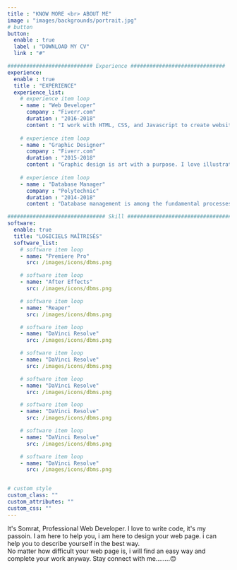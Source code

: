 ```yaml
---
title : "KNOW MORE <br> ABOUT ME"
image : "images/backgrounds/portrait.jpg"
# button
button:
  enable : true
  label : "DOWNLOAD MY CV"
  link : "#"

########################### Experience ##############################
experience:
  enable : true
  title : "EXPERIENCE"
  experience_list:
    # experience item loop
    - name : "Web Developer"
      company : "Fiverr.com"
      duration : "2016-2018"
      content : "I work with HTML, CSS, and Javascript to create websites and web applications like Personal, Business, Blog, E-comerches etc."
      
    # experience item loop
    - name : "Graphic Designer"
      company : "Fiverr.com"
      duration : "2015-2018"
      content : "Graphic design is art with a purpose. I love illustration, so logo desing is my favorite work. But i can do many things with graphics."
      
    # experience item loop
    - name : "Database Manager"
      company : "Polytechnic"
      duration : "2014-2018"
      content : "Database management is among the fundamental processes in the software field of computing. I know MS Access very well."

############################### Skill #################################
software:
  enable: true
  title: "LOGICIELS MAÎTRISÉS"
  software_list:
    # software item loop
    - name: "Premiere Pro"
      src: /images/icons/dbms.png

    # software item loop
    - name: "After Effects"
      src: /images/icons/dbms.png

    # software item loop
    - name: "Reaper"
      src: /images/icons/dbms.png

    # software item loop
    - name: "DaVinci Resolve"
      src: /images/icons/dbms.png

    # software item loop
    - name: "DaVinci Resolve"
      src: /images/icons/dbms.png

    # software item loop
    - name: "DaVinci Resolve"
      src: /images/icons/dbms.png

    # software item loop
    - name: "DaVinci Resolve"
      src: /images/icons/dbms.png

    # software item loop
    - name: "DaVinci Resolve"
      src: /images/icons/dbms.png

    # software item loop
    - name: "DaVinci Resolve"
      src: /images/icons/dbms.png


# custom style
custom_class: "" 
custom_attributes: "" 
custom_css: ""
---
```


It's Somrat, Professional Web Developer. I love to write code, it's my passoin. I am here to help you, i am here to design your web page. i can help you to describe yourself in the best way.<br>No matter how difficult your web page is, i will find an easy way and complete your work anyway. Stay connect with me........😊